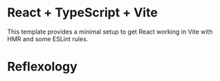 # React + TypeScript + Vite

This template provides a minimal setup to get React working in Vite with HMR and some ESLint rules.
# Reflexology

